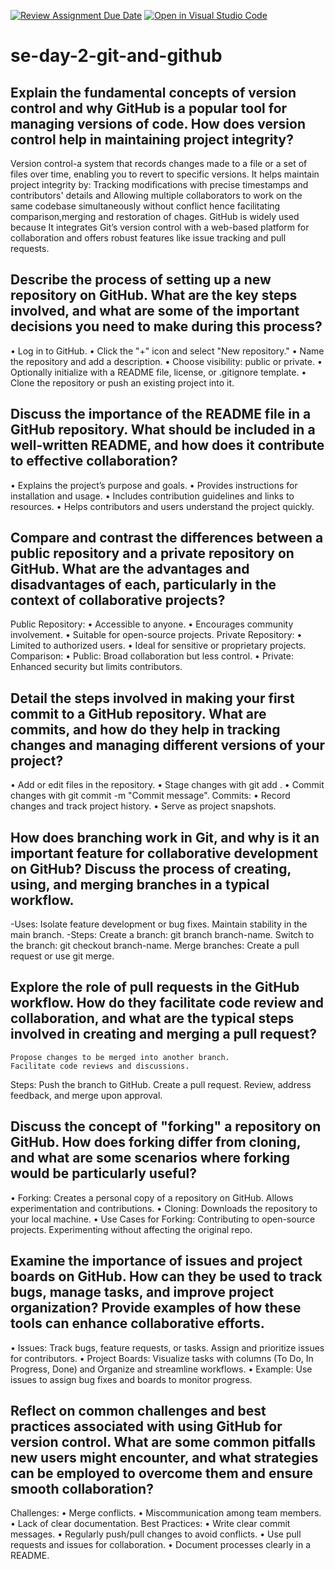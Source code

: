 [![Review Assignment Due Date](https://classroom.github.com/assets/deadline-readme-button-22041afd0340ce965d47ae6ef1cefeee28c7c493a6346c4f15d667ab976d596c.svg)](https://classroom.github.com/a/8wgCKhpZ)
[![Open in Visual Studio Code](https://classroom.github.com/assets/open-in-vscode-2e0aaae1b6195c2367325f4f02e2d04e9abb55f0b24a779b69b11b9e10269abc.svg)](https://classroom.github.com/online_ide?assignment_repo_id=18768079&assignment_repo_type=AssignmentRepo)
# se-day-2-git-and-github
## Explain the fundamental concepts of version control and why GitHub is a popular tool for managing versions of code. How does version control help in maintaining project integrity?
Version control-a system that records changes made to a file or a set of files over time, enabling you to revert to specific versions.
It helps maintain project integrity by:
Tracking modifications with precise timestamps and contributors' details and Allowing multiple collaborators to work on the same codebase simultaneously without conflict hence facilitating comparison,merging and restoration of chages. 
GitHub is widely used because It integrates Git’s version control with a web-based platform for collaboration and offers robust features like issue tracking and pull  requests.
## Describe the process of setting up a new repository on GitHub. What are the key steps involved, and what are some of the important decisions you need to make during this process?
•	Log in to GitHub.
•	Click the "+" icon and select "New repository."
•	Name the repository and add a description.
•	Choose visibility: public or private.
•	Optionally initialize with a README file, license, or .gitignore template.
•	Clone the repository or push an existing project into it.

## Discuss the importance of the README file in a GitHub repository. What should be included in a well-written README, and how does it contribute to effective collaboration?
•	Explains the project’s purpose and goals.
•	Provides instructions for installation and usage.
•	Includes contribution guidelines and links to resources.
•	Helps contributors and users understand the project quickly.

## Compare and contrast the differences between a public repository and a private repository on GitHub. What are the advantages and disadvantages of each, particularly in the context of collaborative projects?
Public Repository:
•	Accessible to anyone.
•	Encourages community involvement.
•	Suitable for open-source projects.
Private Repository:
•	Limited to authorized users.
•	Ideal for sensitive or proprietary projects.
Comparison:
•	Public: Broad collaboration but less control.
•	Private: Enhanced security but limits contributors.

## Detail the steps involved in making your first commit to a GitHub repository. What are commits, and how do they help in tracking changes and managing different versions of your project?
•	Add or edit files in the repository.
•	Stage changes with git add <filename>.
•	Commit changes with git commit -m "Commit message".
Commits:
•	Record changes and track project history.
•	Serve as project snapshots.

## How does branching work in Git, and why is it an important feature for collaborative development on GitHub? Discuss the process of creating, using, and merging branches in a typical workflow.
-Uses: 
Isolate feature development or bug fixes.
Maintain stability in the main branch.
-Steps: 
Create a branch: git branch branch-name.
Switch to the branch: git checkout branch-name.
Merge branches: Create a pull request or use git merge.
## Explore the role of pull requests in the GitHub workflow. How do they facilitate code review and collaboration, and what are the typical steps involved in creating and merging a pull request?
	Propose changes to be merged into another branch.
	Facilitate code reviews and discussions.
Steps: 
Push the branch to GitHub.
Create a pull request.
Review, address feedback, and merge upon approval.


## Discuss the concept of "forking" a repository on GitHub. How does forking differ from cloning, and what are some scenarios where forking would be particularly useful?
•	Forking: 
Creates a personal copy of a repository on GitHub.
Allows experimentation and contributions.
•	Cloning: 
Downloads the repository to your local machine.
•	Use Cases for Forking: 
Contributing to open-source projects.
Experimenting without affecting the original repo.

## Examine the importance of issues and project boards on GitHub. How can they be used to track bugs, manage tasks, and improve project organization? Provide examples of how these tools can enhance collaborative efforts.
•	Issues: 
Track bugs, feature requests, or tasks.
Assign and prioritize issues for contributors.
•	Project Boards: Visualize tasks with columns (To Do, In Progress, Done) and 
Organize and streamline workflows.
•	Example: Use issues to assign bug fixes and boards to monitor progress.

## Reflect on common challenges and best practices associated with using GitHub for version control. What are some common pitfalls new users might encounter, and what strategies can be employed to overcome them and ensure smooth collaboration?
Challenges:
•	Merge conflicts.
•	Miscommunication among team members.
•	Lack of clear documentation.
Best Practices:
•	Write clear commit messages.
•	Regularly push/pull changes to avoid conflicts.
•	Use pull requests and issues for collaboration.
•	Document processes clearly in a README.
